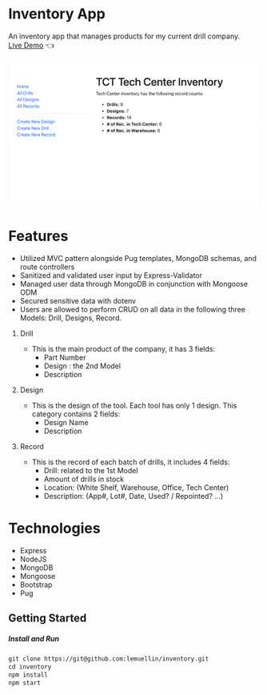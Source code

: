 # Inventory App
An inventory app that manages products for my current drill company.    
[Live Demo](https://tct-inventory.fly.dev/catalog) :point_left:

<img src="/public/images/demo.gif">

# Features
- Utilized MVC pattern alongside Pug templates, MongoDB schemas, and route controllers
- Sanitized and validated user input by Express-Validator 
- Managed user data through MongoDB in conjunction with Mongoose ODM
- Secured sensitive data with dotenv
- Users are allowed to perform CRUD on all data in the following three Models: Drill, Designs, Record.

1. Drill
    - This is the main product of the company, it has 3 fields:
        - Part Number
        - Design : the 2nd Model
        - Description

2. Design
    - This is the design of the tool. Each tool has only 1 design. This category contains 2 fields:
        - Design Name
        - Description

3. Record
    - This is the record of each batch of drills, it includes 4 fields:
        - Drill: related to the 1st Model
        - Amount of drills in stock
        - Location: (White Shelf, Warehouse, Office, Tech Center)
        - Description: (App#, Lot#, Date, Used? / Repointed? ...)

# Technologies
- Express
- NodeJS
- MongoDB
- Mongoose
- Bootstrap
- Pug

## Getting Started
##### Install and Run
```
git clone https://git@github.com:lemuellin/inventory.git
cd inventory
npm install
npm start
``` 